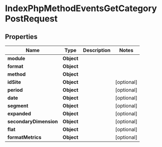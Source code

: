 

# IndexPhpMethodEventsGetCategoryPostRequest


## Properties

| Name | Type | Description | Notes |
|------------ | ------------- | ------------- | -------------|
|**module** | **Object** |  |  |
|**format** | **Object** |  |  |
|**method** | **Object** |  |  |
|**idSite** | **Object** |  |  [optional] |
|**period** | **Object** |  |  [optional] |
|**date** | **Object** |  |  [optional] |
|**segment** | **Object** |  |  [optional] |
|**expanded** | **Object** |  |  [optional] |
|**secondaryDimension** | **Object** |  |  [optional] |
|**flat** | **Object** |  |  [optional] |
|**formatMetrics** | **Object** |  |  [optional] |



